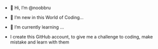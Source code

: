 - 👋 Hi, I’m @noobbru
- 👀 I’m new in this World of Coding...
- 🌱 I’m currently learning ...

- I create this GitHub account, to give me a challenge to coding, make mistake and learn with them

<!---
noobbru/noobbru is a ✨ special ✨ repository because its `README.md` (this file) appears on your GitHub profile.
You can click the Preview link to take a look at your changes.
--->

